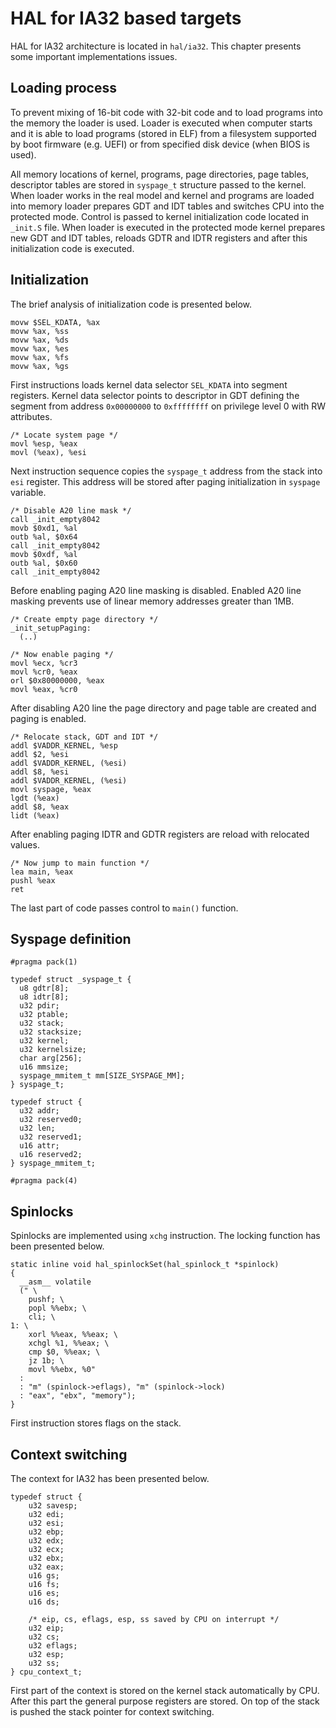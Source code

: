 # HAL for IA32 based targets

HAL for IA32 architecture is located in `hal/ia32`. This chapter presents some important implementations issues.

## Loading process

To prevent mixing of 16-bit code with 32-bit code and to load programs into the memory the loader is used. Loader is executed when computer starts and it is able to load programs (stored in ELF) from a filesystem supported by boot firmware (e.g. UEFI) or from specified disk device (when BIOS is used).

All memory locations of kernel, programs, page directories, page tables, descriptor tables are stored in `syspage_t` structure passed to the kernel. When loader works in the real model and kernel and programs are loaded into memory loader prepares GDT and IDT tables and switches CPU into the protected mode. Control is passed to kernel initialization code located in `_init.S` file. When loader is executed in the protected mode kernel prepares new GDT and IDT tables, reloads GDTR and IDTR registers and after this initialization code is executed.

## Initialization

The brief analysis of initialization code is presented below. 

>
    movw $SEL_KDATA, %ax
    movw %ax, %ss
    movw %ax, %ds
    movw %ax, %es
    movw %ax, %fs
    movw %ax, %gs

First instructions loads kernel data selector `SEL_KDATA`  into segment registers. Kernel data selector points to descriptor in GDT defining the segment from address `0x00000000` to `0xffffffff` on privilege level 0 with RW attributes.

>
    /* Locate system page */
    movl %esp, %eax
    movl (%eax), %esi

Next instruction sequence copies the `syspage_t` address from the stack into `esi` register. This address will be stored after paging initialization in `syspage` variable.

>
    /* Disable A20 line mask */
    call _init_empty8042
    movb $0xd1, %al
    outb %al, $0x64
    call _init_empty8042
    movb $0xdf, %al
    outb %al, $0x60
    call _init_empty8042

Before enabling paging A20 line masking is disabled. Enabled A20 line masking prevents use of linear memory addresses greater than 1MB.

>
    /* Create empty page directory */
    _init_setupPaging:
      (..)
>
    /* Now enable paging */
    movl %ecx, %cr3
    movl %cr0, %eax
    orl $0x80000000, %eax
    movl %eax, %cr0

After disabling A20 line the page directory and page table are created and paging is enabled.

>
    /* Relocate stack, GDT and IDT */
    addl $VADDR_KERNEL, %esp
    addl $2, %esi
    addl $VADDR_KERNEL, (%esi)
    addl $8, %esi
    addl $VADDR_KERNEL, (%esi)
    movl syspage, %eax
    lgdt (%eax)
    addl $8, %eax
    lidt (%eax)

After enabling paging IDTR and GDTR registers are reload with relocated values.

>
    /* Now jump to main function */
    lea main, %eax
    pushl %eax
    ret

The last part of code passes control to `main()` function.


## Syspage definition

>
    #pragma pack(1) 
>    
    typedef struct _syspage_t {
      u8 gdtr[8];
      u8 idtr[8];
      u32 pdir;
      u32 ptable;
      u32 stack;
      u32 stacksize;
      u32 kernel;
      u32 kernelsize;
      char arg[256];
      u16 mmsize;
      syspage_mmitem_t mm[SIZE_SYSPAGE_MM];
    } syspage_t;
>
    typedef struct {
      u32 addr;
      u32 reserved0;
      u32 len;
      u32 reserved1;
      u16 attr;
      u16 reserved2;
    } syspage_mmitem_t;
 >
    #pragma pack(4)


## Spinlocks

Spinlocks are implemented using `xchg` instruction. The locking function has been presented below.

>
    static inline void hal_spinlockSet(hal_spinlock_t *spinlock)
    {
      __asm__ volatile
      (" \
        pushf; \
        popl %%ebx; \
        cli; \
    1: \
        xorl %%eax, %%eax; \
        xchgl %1, %%eax; \
        cmp $0, %%eax; \
        jz 1b; \
        movl %%ebx, %0"
      :
      : "m" (spinlock->eflags), "m" (spinlock->lock)
      : "eax", "ebx", "memory");
    }

First instruction stores flags on the stack.

## Context switching

The context for IA32 has been presented below.

>
    typedef struct {
        u32 savesp;
        u32 edi;
        u32 esi;
        u32 ebp;
        u32 edx;
        u32 ecx;
        u32 ebx;
        u32 eax;
        u16 gs;
        u16 fs;
        u16 es;
        u16 ds;
>
        /* eip, cs, eflags, esp, ss saved by CPU on interrupt */
        u32 eip;
        u32 cs;
        u32 eflags;
        u32 esp;
        u32 ss;
    } cpu_context_t;

First part of the context is stored on the kernel stack automatically by CPU. After this part the general purpose registers are stored. On top of the stack is pushed the stack pointer for context switching.